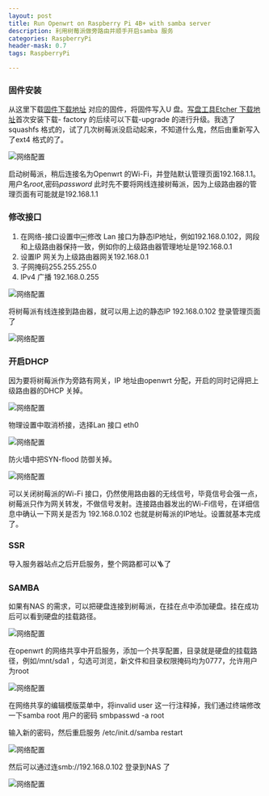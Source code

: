 ```yaml
---
layout: post
title: Run Openwrt on Raspberry Pi 4B+ with samba server
description: 利用树莓派做旁路由并顺手开启samba 服务
categories: RaspberryPi
header-mask: 0.7
tags: RaspberryPi

---
```


### 固件安装

从这里下载[固件下载地址](https://openwrt.cc/releases/targets/bcm27xx/bcm2711/) 对应的固件，将固件写入U 盘。[写盘工具Etcher 下载地址](https://github.com/balena-io/etcher)首次安装下载- factory 的后续可以下载-upgrade 的进行升级。我选了squashfs 格式的，试了几次树莓派没启动起来，不知道什么鬼，然后由重新写入了ext4 格式的了。

![网络配置](https://9dic.com/images/post/2022/Xnip2022-06-12_22-26-14.jpg)

启动树莓派，稍后连接名为Openwrt 的Wi-Fi，并登陆默认管理页面192.168.1.1。用户名*root*,密码*password* 此时先不要将网线连接树莓派，因为上级路由器的管理页面有可能就是192.168.1.1

### 修改接口

1. 在网络-接口设置中￼修改 Lan 接口为静态IP地址，例如192.168.0.102，网段和上级路由器保持一致，例如你的上级路由器管理地址是192.168.0.1
2. 设置IP 网关为上级路由器网关192.168.0.1
3. 子网掩码255.255.255.0
4. IPv4 广播 192.168.0.255

![网络配置](https://9dic.com/images/post/2022/Xnip2022-06-12_22-07-07.jpg)

将树莓派有线连接到路由器，就可以用上边的静态IP 192.168.0.102 登录管理页面了

![网络配置](https://9dic.com/images/post/2022/Xnip2022-06-12_22-13-36.jpg)

### 开启DHCP
因为要将树莓派作为旁路有网关，IP 地址由openwrt 分配，开启的同时记得把上级路由器的DHCP 关掉。

![网络配置](https://9dic.com/images/post/2022/Xnip2022-06-12_22-15-36.jpg)

物理设置中取消桥接，选择Lan 接口 eth0

![网络配置](https://9dic.com/images/post/2022/Xnip2022-06-12_22-16-13.jpg)

防火墙中把SYN-flood 防御关掉。

![网络配置](https://9dic.com/images/post/2022/Xnip2022-06-12_22-16-46.jpg)

可以关闭树莓派的Wi-Fi 接口，仍然使用路由器的无线信号，毕竟信号会强一点，树莓派只作为网关转发，不做信号发射。连接路由器发出的Wi-Fi信号，在详细信息中确认一下网关是否为 192.168.0.102 也就是树莓派的IP地址。设置就基本完成了。
### SSR

导入服务器站点之后开启服务，整个网路都可以🪜了

### SAMBA

如果有NAS 的需求，可以把硬盘连接到树莓派，在挂在点中添加硬盘。挂在成功后可以看到硬盘的挂载路径。

![网络配置](https://9dic.com/images/post/2022/Xnip2022-06-12_22-19-46.jpg)

在openwrt 的网络共享中开启服务，添加一个共享配置，目录就是硬盘的挂载路径，例如/mnt/sda1 ，勾选可浏览，新文件和目录权限掩码均为0777，允许用户为root

![网络配置](https://9dic.com/images/post/2022/Xnip2022-06-12_22-18-16.jpg)

在网络共享的编辑模版菜单中，将invalid user 这一行注释掉，我们通过终端修改一下samba root 用户的密码
smbpasswd -a root

输入新的密码，然后重启服务 /etc/init.d/samba restart

![网络配置](https://9dic.com/images/post/2022/Xnip2022-06-12_22-21-44.jpg)

然后可以通过连smb://192.168.0.102 登录到NAS 了

![网络配置](https://9dic.com/images/post/2022/Xnip2022-06-12_22-23-26.jpg)